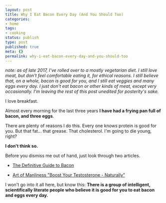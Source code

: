 ```yaml
---
layout: post
title: Why I Eat Bacon Every Day (And You Should Too)
categories:
- home
tags:
- cooking
status: publish
type: post
published: true
meta: {}
permalink: why-i-eat-bacon-every-day-and-you-should-too
---
```


_note: as of late 2017, I've rolled over to a mostly vegetarian diet. I still love meat, but don't feel comfortable eating it, for ethical reasons. I still believe that, on a whole, bacon is good for you, and I still eat veggies and many eggs every day. I just don't eat bacon or other kinds of meat, except very occasionally. I'm leaving the rest of this post unedited for posterity's sake._

I love breakfast.

Almost every morning for the last three years **I have had a frying pan full of bacon, and three eggs**.

There are plenty of reasons I do this. Every one knows protein is good for you. But that fat... that grease. That cholesterol. I'm going to die young, right?

**I don't think so.**

Before you dismiss me out of hand, just look through two articles.

* [The Definitive Guide to Bacon](http://www.nerdfitness.com/blog/2013/02/19/the-definitive-guide-to-bacon/)

* [Art of Manliness "Boost Your Testosterone - Naturally"](http://www.artofmanliness.com/2013/01/18/how-to-increase-testosterone-naturally/)

I won't go into it all here, but know this: **There is a group of intelligent, scientifically literate people who believe it is good for you to eat bacon and eggs every day.**
